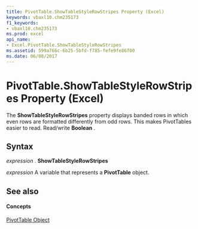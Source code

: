 ```yaml
---
title: PivotTable.ShowTableStyleRowStripes Property (Excel)
keywords: vbaxl10.chm235173
f1_keywords:
- vbaxl10.chm235173
ms.prod: excel
api_name:
- Excel.PivotTable.ShowTableStyleRowStripes
ms.assetid: 599a766c-6b25-5bfd-f785-fefe9fe86f00
ms.date: 06/08/2017
---
```



# PivotTable.ShowTableStyleRowStripes Property (Excel)

The  **ShowTableStyleRowStripes** property displays banded rows in which even rows are formatted differently from odd rows. This makes PivotTables easier to read. Read/write **Boolean** .


## Syntax

 _expression_ . **ShowTableStyleRowStripes**

 _expression_ A variable that represents a **PivotTable** object.


## See also


#### Concepts


[PivotTable Object](Excel.PivotTable.md)

